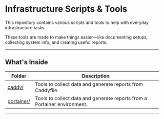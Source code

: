 # Infrastructure Scripts & Tools

This repository contains various scripts and tools to help with everyday infrastructure tasks.

These tools are made to make things easier—like documenting setups, collecting system info, and creating useful reports.

---

## What's Inside

| Folder | Description |
|--------|-------------|
| [caddy/](caddy/README.md) | Tools to collect data and generate reports from Caddyfile. |
| [portainer/](portainer/README.MD) | Tools to collect data and generate reports from a Portainer environment. |


---
